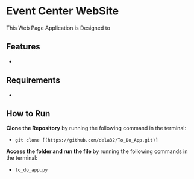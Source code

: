 # Event Center WebSite

This Web Page Application is Designed to 

## Features

- 

## Requirements

- 

## How to Run

**Clone the Repository** by running the following command in the terminal:
   - ```git clone [(https://github.com/dela32/To_Do_App.git)]```

**Access the folder and run the file** by running the following commands in the terminal:
   - ```to_do_app.py```
